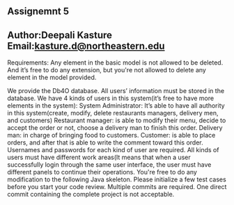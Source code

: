 Assignemnt 5 
------------------------------------------
Author:Deepali Kasture
Email:kasture.d@northeastern.edu
-----------------------------------------
Requirements:
Any element in the basic model is not allowed to be deleted. And it’s free to do any extension, but you're not allowed to delete any element in the model provided.
 
We provide the Db4O database. All users’ information must be stored in the database.
We have 4 kinds of users in this system(it’s free to have more elements in the system):
        System Administrator: It’s able to have all authority in this system(create, modify, delete restaurants managers, delivery men, and customers)
        Restaurant manager: is able to modify their menu, decide to accept the order or not, choose a delivery man to finish this order.
        Delivery man: in charge of bringing food to customers.
        Customer: is able to place orders, and after that is able to write the comment toward this order.
Usernames and passwords for each kind of user are required.
All kinds of users must have different work areas(It means that when a user successfully login through the same user interface, the user must have different panels to continue their operations.
You're free to do any modification to the following Java skeleton. 
Please initialize a few test cases before you start your code review.
Multiple commits are required. One direct commit containing the complete project is not acceptable.
